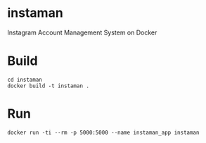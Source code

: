 # instaman
Instagram Account Management System on Docker

Build
=========

    cd instaman
    docker build -t instaman .

Run
=====

    docker run -ti --rm -p 5000:5000 --name instaman_app instaman
